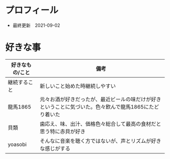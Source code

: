 # プロフィール
- 最終更新　2021-09-02

# 好きな事
|好きなもの/こと|備考|
|---|---|
|継続すること|新しいこと始めた時継続しやすい|
|龍馬1865|元々お酒が好きだったが、最近ビールの味だけが好きということに気づいた。色々飲んで龍馬1865にたどり着いた|
|貝類|歯応え、味、出汁、価格色々総合して最高の食材だと思う特に赤貝が好き|
|yoasobi|そんなに音楽を聴く方ではないが、声とリズムが好きな感じがする|
